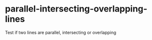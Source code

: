 # parallel-intersecting-overlapping-lines
Test if two lines are parallel, intersecting or overlapping
